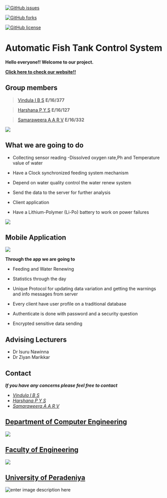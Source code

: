 [![GitHub issues](https://img.shields.io/github/issues/cepdnaclk/e16-3yp-automatic-fish-tank-control-system?style=for-the-badge)](https://github.com/cepdnaclk/e16-3yp-automatic-fish-tank-control-system/issues)

[![GitHub forks](https://img.shields.io/github/forks/cepdnaclk/e16-3yp-automatic-fish-tank-control-system)](https://github.com/cepdnaclk/e16-3yp-automatic-fish-tank-control-system/network)

[![GitHub license](https://img.shields.io/github/license/cepdnaclk/e16-3yp-automatic-fish-tank-control-system)](https://github.com/cepdnaclk/e16-3yp-automatic-fish-tank-control-system/blob/main/LICENSE)



# Automatic Fish Tank Control System

**Hello everyone!! Welcome to our project.**  

[**Click here to check our website!!**](https://cepdnaclk.github.io/e16-3yp-automatic-fish-tank-control-system/)

## Group members

> [Vindula I B S](https://github.com/supunvindula) **E/16/377**

>[Harshana P Y S](https://github.com/harsha-ys) **E/16/127**

>[Samaraweera A A R V](https://github.com/Randikaviraj) **E/16/332**

**![](https://lh3.googleusercontent.com/UGvUMbs9dLkzZ9JQsmVOktzDNhZ9zForuSABlUKylIAHoKYHo77wQx4H9rTzT9jSUJw3D8E_KmYuL8VF25Wpe-RDZOxzH_M1kV6JIidTk1msz9H3vybKm2zZ2BQyCzgynjAIFgLoyJM)**

## What we are going to do 

-   Collecting sensor reading -Dissolved oxygen rate,Ph and Temperature value of water
    
-   Have a Clock synchronized feeding system mechanism
    
-   Depend on water quality control the water renew system
    
-   Send the data to the server for further analysis
    
-   Client application
    
-   Have a Lithium-Polymer (Li-Po) battery to work on power failures

**![](https://lh6.googleusercontent.com/iqURzDQvExVNlKJRcxgfz4v-5tFVwu-sd7dSUstncToHzX_oDUfAZnumMjtYSHHVk6hKzPpxQvQZp91CzdkOciDSIILHcPYGE57PKkNoiSuZEf3dZao5MbIuQCj0y0G6snyecCHBLZI)**

## Mobile Application

**![](https://lh6.googleusercontent.com/f5ai1MaKH4hHd6929cf8qF8EAVOZe2Ec0UGK-Uwd6td3sesTOJ80i_9UM17hrCDzO_wtxrqhsJkq9XfooQbm43d-47hAoUS4-fZRTAgqQ0Mnl5Y8yPRE9zcKf_GgvkQUc7XEetDSZVs)**

**Through the app we are  going to**

-   Feeding and Water Renewing
    
-   Statistics through the day
    
-   Unique Protocol for updating data variation and getting the warnings and info messages from server
    
-   Every client have user profile on a traditional database
    
-   Authenticate is done with password and a security question
    
-   Encrypted sensitive data sending



## Advising Lecturers


 -  Dr Isuru Nawinna
 -  Dr Ziyan Marikkar

## Contact
***If you have any concerns please feel free to contact***

 -  [*Vindula I B S*](mailto:e16377@eng.pdn.ac.lk) 
 -  [*Harshana P Y S*](mailto:e16127@eng.pdn.ac.lk) 
 -  [*Samaraweera A A R V*](mailto:e16332@eng.pdn.ac.lk) 

##  [Department of Computer Engineering](http://www.ce.pdn.ac.lk/)

**![](https://lh4.googleusercontent.com/OkyvOJUe006Wr5Lo9PwBC-Hpn_D0aJPld-L4eLR88TKwNoe-TL_5-v8fKesJv8BZtq941FLgSWlmBOTRlVkPIXewBg4uSsAHPtr6gkLhlhrKQAhI8Qa4DXn5Gzp1eRZYiYV_o9NYT6I)**

##  [Faculty of Engineering](http://eng.pdn.ac.lk/)

**![](https://lh3.googleusercontent.com/RrwqSr9g2uPiF0l-R_y3NtjNwugTP0g-D3Yhj_IR91-zBHGAjbVJiR4Y9rHrmM1eH3h5Zdmelr6jfYEjeT9_ETOWNGSgTYuOC4Kzmrolu8hz3jDnfU1yV1R-p22OJ2iv4p6OllEGsjM)**

##  [University of Peradeniya](https://www.pdn.ac.lk/)

![enter image description here](https://upload.wikimedia.org/wikipedia/en/c/cc/University_of_Peradeniya_crest.png)
